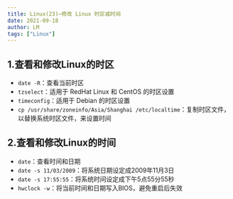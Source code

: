 ```yaml
---
title: Linux(23)—修改 Linux 时区或时间
date: 2021-09-18
author: LM
tags: ["Linux"]
---
```


## 1.查看和修改Linux的时区

- `date -R`：查看当前时区
- `tzselect`：适用于 RedHat Linux 和 CentOS 的时区设置
- `timeconfig`：适用于 Debian 的时区设置
- `cp /usr/share/zoneinfo/Asia/Shanghai /etc/localtime`：复制时区文件，以替换系统时区文件，来设置时间

## 2.查看和修改Linux的时间

- `date`：查看时间和日期
- `date -s 11/03/2009`：将系统日期设定成2009年11月3日
- `date -s 17:55:55`：将系统时间设定成下午5点55分55秒
- `hwclock -w`：将当前时间和日期写入BIOS，避免重启后失效

